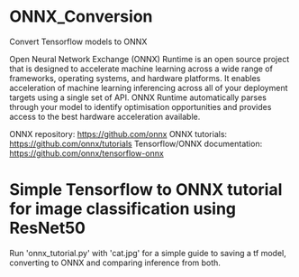 # ONNX_Conversion
Convert Tensorflow models to ONNX

Open Neural Network Exchange (ONNX) Runtime is an open source project that is designed to accelerate machine learning across a wide range of frameworks, operating systems, and hardware platforms. It enables acceleration of machine learning inferencing across all of your deployment targets using a single set of API. ONNX Runtime automatically parses through your model to identify optimisation opportunities and provides access to the best hardware acceleration available.

ONNX repository: https://github.com/onnx
ONNX tutorials: https://github.com/onnx/tutorials
Tensorflow/ONNX documentation: https://github.com/onnx/tensorflow-onnx

# Simple Tensorflow to ONNX tutorial for image classification using ResNet50

Run 'onnx_tutorial.py' with 'cat.jpg' for a simple guide to saving a tf model, converting to ONNX and comparing inference from both.


